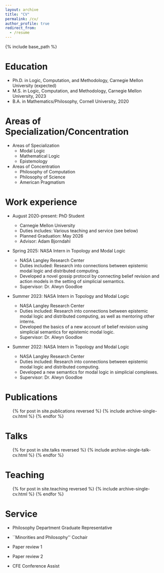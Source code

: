 ```yaml
---
layout: archive
title: "CV"
permalink: /cv/
author_profile: true
redirect_from:
  - /resume
---
```


{% include base_path %}

Education
======
* Ph.D. in Logic, Computation, and Methodology, Carnegie Mellon University (expected)
* M.S. in Logic, Computation, and Methodology, Carnegie Mellon University, 2023
* B.A. in Mathematics/Philosophy, Cornell University, 2020

Areas of Specialization/Concentration
======
* Areas of Specialization
  * Modal Logic
  * Mathematical Logic
  * Epistemology
* Areas of Concentration
  * Philosophy of Computation
  * Philosophy of Science
  * American Pragmatism

Work experience
======
* August 2020-present: PhD Student
  * Carnegie Mellon University
  * Duties includes: Various teaching and service (see below)
  * Planned Graduation: May 2026
  * Advisor: Adam Bjorndahl

* Spring 2025: NASA Intern in Topology and Modal Logic
  * NASA Langley Research Center
  * Duties included: Research into connections between epistemic modal logic and distributed computing.
  * Developed a novel gossip protocol by connecting belief revision and action models in the setting of simplicial semantics.
  * Supervisor: Dr. Alwyn Goodloe
 
* Summer 2023: NASA Intern in Topology and Modal Logic
  * NASA Langley Research Center
  * Duties included: Research into connections between epistemic modal logic and distributed computing, as well as mentoring other interns.
  * Developed the basics of a new account of belief revision using simplicial semantics for epistemic modal logic.
  * Supervisor: Dr. Alwyn Goodloe

* Summer 2022: NASA Intern in Topology and Modal Logic
  * NASA Langley Research Center
  * Duties included: Research into connections between epistemic modal logic and distributed computing.
  * Developed a new semantics for modal logic in simplicial complexes.
  * Supervisor: Dr. Alwyn Goodloe

Publications
======
  <ul>{% for post in site.publications reversed %}
    {% include archive-single-cv.html %}
  {% endfor %}</ul>
  
Talks
======
  <ul>{% for post in site.talks reversed %}
    {% include archive-single-talk-cv.html  %}
  {% endfor %}</ul>
  
Teaching
======
  <ul>{% for post in site.teaching reversed %}
    {% include archive-single-cv.html %}
  {% endfor %}</ul>
  
Service
======
* Philosophy Department Graduate Representative

* ``Minorities and Philosophy'' Cochair

* Paper review 1

* Paper review 2

* CFE Conference Assist
